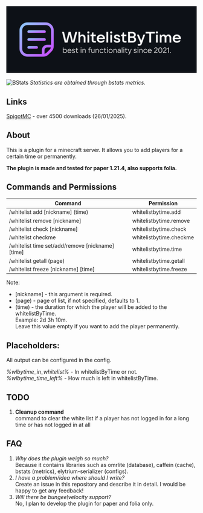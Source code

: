 <img src="./images/header.svg">

![BStats](https://bstats.org/signatures/bukkit/WhitelistByTime.svg)
*Statistics are obtained through bstats metrics.*

## Links
[SpigotMC](https://www.spigotmc.org/resources/whitelistbytime-1-21-4.98946/) - over 4500 downloads (26/01/2025).

## About
This is a plugin for a minecraft server. It allows you to add players for a certain time or permanently.

**The plugin is made and tested for paper 1.21.4, also supports folia.**

## Commands and Permissions
| Command                                                | Permission              |
|--------------------------------------------------------|-------------------------|
| /whitelist add [nickname] (time)                       | whitelistbytime.add     |
| /whitelist remove [nickname]                           | whitelistbytime.remove  |
| /whitelist check [nickname]                            | whitelistbytime.check   |
| /whitelist checkme                                     | whitelistbytime.checkme |
| /whitelist time set/add/remove [nickname] [time]       | whitelistbytime.time    |
| /whitelist getall (page)                               | whitelistbytime.getall  |
| /whitelist freeze [nickname] [time]                    | whitelistbytime.freeze  |

Note:
- [nickname] - this argument is required.
- (page) - page of list, if not specified, defaults to 1.
- (time) - the duration for which the player will be added to the whitelistByTime.\
  Example: 2d 3h 10m.\
  Leave this value empty if you want to add the player permanently.

## Placeholders:
All output can be configured in the config.

*%wlbytime_in_whitelist%* - In whitelistByTime or not.\
*%wlbytime_time_left%* - How much is left in whitelistByTime.

## TODO
1. **Cleanup command**\
   command to clear the white list if a player has not logged in for a long time or has not logged in at all

## FAQ
1. *Why does the plugin weigh so much?*\
   Because it contains libraries such as omrlite (database), caffein (cache), bstats (metrics), elytrium-serializer (configs).
2. *I have a problem/idea where should I write?*\
   Create an issue in this repository and describe it in detail. I would be happy to get any feedback!
3. *Will there be bungee\velocity support?*\
   No, I plan to develop the plugin for paper and folia only.
